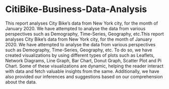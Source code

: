 # CitiBike-Business-Data-Analysis
This report analyses City Bike’s data from New York city, for the month of January 2020. We have attempted to analyse the data from various perspectives such as Demography, Time-Series, Geography, etc.This report analyses City Bike’s data from New York city, for the month of January 2020. We have attempted to analyse the data from various perspectives such as Demography, Time-Series, Geography, etc. To do so, we have created visualizations by using different types of plots such as Leaflets, Network Diagrams, Line Graph, Bar Chart, Donut Graph, Scatter Plot and Pi Chart. Some of these visualizations are dynamic, helping the reader interact with data and fetch valuable insights from the same. Additionally, we have also provided our inferences and suggestions based on our comprehension about the data.
